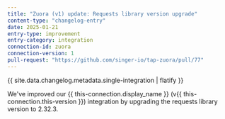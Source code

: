 ```yaml
---
title: "Zuora (v1) update: Requests library version upgrade"
content-type: "changelog-entry"
date: 2025-01-21
entry-type: improvement
entry-category: integration
connection-id: zuora
connection-version: 1
pull-request: "https://github.com/singer-io/tap-zuora/pull/77"
---
```

{{ site.data.changelog.metadata.single-integration | flatify }}

We've improved our {{ this-connection.display_name }} (v{{ this-connection.this-version }}) integration by upgrading the requests library version to 2.32.3.